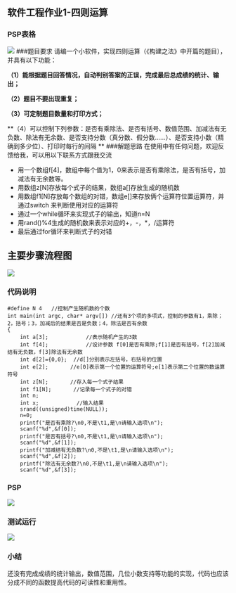 ## 软件工程作业1-四则运算


### PSP表格
![]()![](https://images2018.cnblogs.com/blog/1347932/201803/1347932-20180312153236357-1877608213.png)
###题目要求
请编一个小软件，实现四则运算（《构建之法》中开篇的题目），并具有以下功能：

**（1）能根据题目回答情况，自动判别答案的正误，完成最后总成绩的统计、输出；**

**（2）题目不要出现重复；**

**（3）可定制题目数量和打印方式；**

**（4）可以控制下列参数：是否有乘除法、是否有括号、数值范围、加减法有无负数、除法有无余数、是否支持分数（真分数、假分数......）、是否支持小数（精确到多少位）、打印时每行的间隔
**
###解题思路
在使用中有任何问题，欢迎反馈给我，可以用以下联系方式跟我交流

* 用一个数组f[4]，数组中每个值为1，0来表示是否有乘除法，是否有括号，加减法有无余数等。
* 用数组z[N]存放每个式子的结果，数组a[]存放生成的随机数
* 用数组f1[N]存放每个数组的对错，数组e[]来存放俩个运算符位置运算符，并通过switch 来判断使用对应的运算符
* 通过一个while循环来实现式子的输出，知道n=N
* 用rand()%4生成的随机数来表示对应的+，-，*，/运算符
* 最后通过for循环来判断式子的对错


## 主要步骤流程图

![](https://images2018.cnblogs.com/blog/1347932/201803/1347932-20180312161848725-161055462.png)

### 代码说明
```
#define N 4   //控制产生随机数的个数
int main(int argc, char* argv[]) //还有3个项的多项式，控制的参数有1，乘除；2，括号；3，加减后的结果是否是负数；4，除法是否有余数
{
    int a[3];            //表示随机产生的3数
    int f[4];            //设计参数 f[0]是否有乘除;f[1]是否有括号，f[2]加减结有无负数，f[3]除法有无余数
    int d[2]={0,0};  //d[]分别表示左括号，右括号的位置
    int e[2];       //e[0]表示第一个位置的运算符号;e[1]表示第二个位置的数运算符号
    int z[N];       //存入每一个式子结果
    int f1[N];       //记录每一个式子的对错
    int n;
    int x;            //输入结果
    srand((unsigned)time(NULL));
    n=0;
    printf("是否有乘除?\n0,不是\t1,是\n请输入选项\n");
    scanf("%d",&f[0]);
    printf("是否有括号?\n0,不是\t1,是\n请输入选项\n");
    scanf("%d",&f[1]);    
    printf("加减结有无负数?\n0,不是\t1,是\n请输入选项\n");
    scanf("%d",&f[2]);
    printf("除法有无余数?\n0,不是\t1,是\n请输入选项\n");
    scanf("%d",&f[3]);
```
### PSP
![](https://images2018.cnblogs.com/blog/1347932/201803/1347932-20180312163431432-1347874641.png)

### 测试运行
![](https://images2018.cnblogs.com/blog/1347932/201803/1347932-20180312162505854-1879664234.png)
### 小结
还没有完成成绩的统计输出，数值范围，几位小数支持等功能的实现，代码也应该分成不同的函数提高代码的可读性和重用性。
